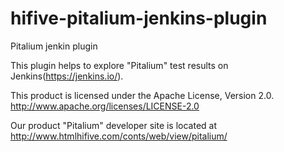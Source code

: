 # hifive-pitalium-jenkins-plugin
Pitalium jenkin plugin

This plugin helps to explore "Pitalium" test results on Jenkins(https://jenkins.io/).

This product is licensed under the Apache License, Version 2.0.
http://www.apache.org/licenses/LICENSE-2.0

Our product "Pitalium" developer site is located at
http://www.htmlhifive.com/conts/web/view/pitalium/